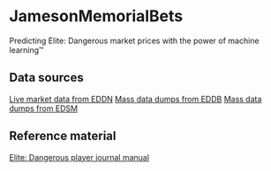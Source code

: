 # JamesonMemorialBets

Predicting Elite: Dangerous market prices with the power of machine learning™

## Data sources

[Live market data from EDDN](https://github.com/edsm-net/eddn/wiki#trading-tool-developers-data-consumers)
[Mass data dumps from EDDB](https://eddb.io/api)
[Mass data dumps from EDSM](https://www.edsm.net/en/nightly-dumps)

## Reference material

[Elite: Dangerous player journal manual](https://hosting.zaonce.net/community/journal/v25/Journal-Manual-v25.pdf)
